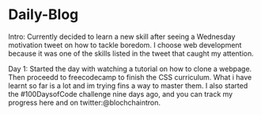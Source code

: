 # Daily-Blog

Intro: Currently decided to learn a new skill after seeing a Wednesday motivation tweet on how to tackle boredom. I choose web development because it was one of the skills listed in the tweet that caught my attention. 

Day 1: 
Started the day with watching a tutorial on how to clone a webpage. Then proceedd to freecodecamp to finish the CSS curriculum. What i have learnt so far is a lot and im trying fins a way to master them. I also started the #100DaysofCode challenge nine days ago, and you can track my progress here and on twitter:@blochchaintron.

